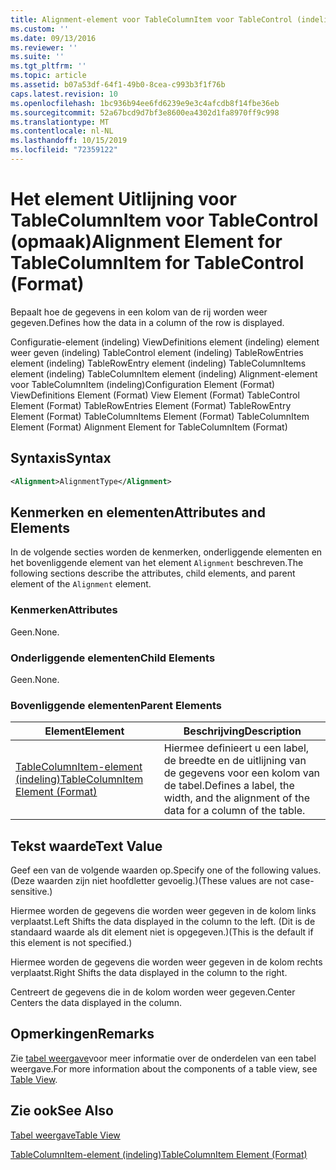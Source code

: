 ```yaml
---
title: Alignment-element voor TableColumnItem voor TableControl (indeling) | Microsoft Docs
ms.custom: ''
ms.date: 09/13/2016
ms.reviewer: ''
ms.suite: ''
ms.tgt_pltfrm: ''
ms.topic: article
ms.assetid: b07a53df-64f1-49b0-8cea-c993b3f1f76b
caps.latest.revision: 10
ms.openlocfilehash: 1bc936b94ee6fd6239e9e3c4afcdb8f14fbe36eb
ms.sourcegitcommit: 52a67bcd9d7bf3e8600ea4302d1fa8970ff9c998
ms.translationtype: MT
ms.contentlocale: nl-NL
ms.lasthandoff: 10/15/2019
ms.locfileid: "72359122"
---
```

# <a name="alignment-element-for-tablecolumnitem-for-tablecontrol-format"></a><span data-ttu-id="95482-102">Het element Uitlijning voor TableColumnItem voor TableControl (opmaak)</span><span class="sxs-lookup"><span data-stu-id="95482-102">Alignment Element for TableColumnItem for TableControl (Format)</span></span>

<span data-ttu-id="95482-103">Bepaalt hoe de gegevens in een kolom van de rij worden weer gegeven.</span><span class="sxs-lookup"><span data-stu-id="95482-103">Defines how the data in a column of the row is displayed.</span></span>

<span data-ttu-id="95482-104">Configuratie-element (indeling) ViewDefinitions element (indeling) element weer geven (indeling) TableControl element (indeling) TableRowEntries element (indeling) TableRowEntry element (indeling) TableColumnItems element (indeling) TableColumnItem element (indeling) Alignment-element voor TableColumnItem (indeling)</span><span class="sxs-lookup"><span data-stu-id="95482-104">Configuration Element (Format) ViewDefinitions Element (Format) View Element (Format) TableControl Element (Format) TableRowEntries Element (Format) TableRowEntry Element (Format) TableColumnItems Element (Format) TableColumnItem Element (Format) Alignment Element for TableColumnItem (Format)</span></span>

## <a name="syntax"></a><span data-ttu-id="95482-105">Syntaxis</span><span class="sxs-lookup"><span data-stu-id="95482-105">Syntax</span></span>

```xml
<Alignment>AlignmentType</Alignment>
```

## <a name="attributes-and-elements"></a><span data-ttu-id="95482-106">Kenmerken en elementen</span><span class="sxs-lookup"><span data-stu-id="95482-106">Attributes and Elements</span></span>

<span data-ttu-id="95482-107">In de volgende secties worden de kenmerken, onderliggende elementen en het bovenliggende element van het element `Alignment` beschreven.</span><span class="sxs-lookup"><span data-stu-id="95482-107">The following sections describe the attributes, child elements, and parent element of the `Alignment` element.</span></span>

### <a name="attributes"></a><span data-ttu-id="95482-108">Kenmerken</span><span class="sxs-lookup"><span data-stu-id="95482-108">Attributes</span></span>

<span data-ttu-id="95482-109">Geen.</span><span class="sxs-lookup"><span data-stu-id="95482-109">None.</span></span>

### <a name="child-elements"></a><span data-ttu-id="95482-110">Onderliggende elementen</span><span class="sxs-lookup"><span data-stu-id="95482-110">Child Elements</span></span>

<span data-ttu-id="95482-111">Geen.</span><span class="sxs-lookup"><span data-stu-id="95482-111">None.</span></span>

### <a name="parent-elements"></a><span data-ttu-id="95482-112">Bovenliggende elementen</span><span class="sxs-lookup"><span data-stu-id="95482-112">Parent Elements</span></span>

|<span data-ttu-id="95482-113">Element</span><span class="sxs-lookup"><span data-stu-id="95482-113">Element</span></span>|<span data-ttu-id="95482-114">Beschrijving</span><span class="sxs-lookup"><span data-stu-id="95482-114">Description</span></span>|
|-------------|-----------------|
|[<span data-ttu-id="95482-115">TableColumnItem-element (indeling)</span><span class="sxs-lookup"><span data-stu-id="95482-115">TableColumnItem Element (Format)</span></span>](./tablecolumnitem-element-for-tablecolumnitems-for-tablecontrol-format.md)|<span data-ttu-id="95482-116">Hiermee definieert u een label, de breedte en de uitlijning van de gegevens voor een kolom van de tabel.</span><span class="sxs-lookup"><span data-stu-id="95482-116">Defines a label, the width, and the alignment of the data for a column of the table.</span></span>|

## <a name="text-value"></a><span data-ttu-id="95482-117">Tekst waarde</span><span class="sxs-lookup"><span data-stu-id="95482-117">Text Value</span></span>

<span data-ttu-id="95482-118">Geef een van de volgende waarden op.</span><span class="sxs-lookup"><span data-stu-id="95482-118">Specify one of the following values.</span></span> <span data-ttu-id="95482-119">(Deze waarden zijn niet hoofdletter gevoelig.)</span><span class="sxs-lookup"><span data-stu-id="95482-119">(These values are not case-sensitive.)</span></span>

<span data-ttu-id="95482-120">Hiermee worden de gegevens die worden weer gegeven in de kolom links verplaatst.</span><span class="sxs-lookup"><span data-stu-id="95482-120">Left Shifts the data displayed in the column to the left.</span></span> <span data-ttu-id="95482-121">(Dit is de standaard waarde als dit element niet is opgegeven.)</span><span class="sxs-lookup"><span data-stu-id="95482-121">(This is the default if this element is not specified.)</span></span>

<span data-ttu-id="95482-122">Hiermee worden de gegevens die worden weer gegeven in de kolom rechts verplaatst.</span><span class="sxs-lookup"><span data-stu-id="95482-122">Right Shifts the data displayed in the column to the right.</span></span>

<span data-ttu-id="95482-123">Centreert de gegevens die in de kolom worden weer gegeven.</span><span class="sxs-lookup"><span data-stu-id="95482-123">Center Centers the data displayed in the column.</span></span>

## <a name="remarks"></a><span data-ttu-id="95482-124">Opmerkingen</span><span class="sxs-lookup"><span data-stu-id="95482-124">Remarks</span></span>

<span data-ttu-id="95482-125">Zie [tabel weergave](./creating-a-table-view.md)voor meer informatie over de onderdelen van een tabel weergave.</span><span class="sxs-lookup"><span data-stu-id="95482-125">For more information about the components of a table view, see [Table View](./creating-a-table-view.md).</span></span>

## <a name="see-also"></a><span data-ttu-id="95482-126">Zie ook</span><span class="sxs-lookup"><span data-stu-id="95482-126">See Also</span></span>

[<span data-ttu-id="95482-127">Tabel weergave</span><span class="sxs-lookup"><span data-stu-id="95482-127">Table View</span></span>](./creating-a-table-view.md)

[<span data-ttu-id="95482-128">TableColumnItem-element (indeling)</span><span class="sxs-lookup"><span data-stu-id="95482-128">TableColumnItem Element (Format)</span></span>](./tablecolumnitem-element-for-tablecolumnitems-for-tablecontrol-format.md)
